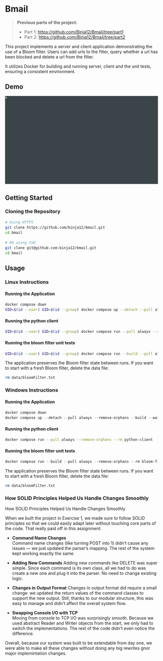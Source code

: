 # Bmail

> **Previous parts of the project:**
> - Part 1: https://github.com/Binja12/Bmail/tree/part1
> - Part 2: https://github.com/Binja12/Bmail/tree/part2

This project implements a server and client application demonstrating the use of a Bloom filter.
Users can add urls to the filter, query whether a url has been blocked and delete a url from the filter.

It utilizes Docker for building and running server, client and the unit tests, ensuring a consistent environment.

## Demo

![Bmail Demo](assets/ex2-example-run.gif)

## Getting Started

### Cloning the Repository

```bash
# Using HTTPS
git clone https://github.com/binja12/bmail.git
cd bmail

# OR using SSH
git clone git@github.com:binja12/bmail.git
cd bmail
```

## Usage

### Linux Instructions

#### Running the Application

```bash
docker compose down
UID=$(id --user) GID=$(id --group) docker compose up --detach --pull always --remove-orphans --build --wait bloom-filter web-server
```

#### Running the python client
```bash
UID=$(id --user) GID=$(id --group) docker compose run --pull always --remove-orphans --rm python-client

```

#### Running the bloom filter unit tests

```bash
UID=$(id --user) GID=$(id --group) docker compose run --build --pull always --remove-orphans --rm bloom-filter-tests
```

The application preserves the Bloom filter state between runs. If you want to start with a fresh Bloom filter, delete the data file:
```bash
rm data/bloomFilter.txt
```

### Windows Instructions

#### Running the Application

```powershell
docker compose down
docker compose up --detach --pull always --remove-orphans --build --wait bloom-filter web-server
```

#### Running the python client
```bash
docker compose run --pull always --remove-orphans --rm python-client
```

#### Running the bloom filter unit tests

```powershell
docker compose run --build --pull always --remove-orphans --rm bloom-filter-tests
```

The application preserves the Bloom filter state between runs. If you want to start with a fresh Bloom filter, delete the data file:
```bash
rm data/bloomFilter.txt
```

### How SOLID Principles Helped Us Handle Changes Smoothly

How SOLID Principles Helped Us Handle Changes Smoothly

When we built the project in Exercise 1, we made sure to follow SOLID principles so that we could easily adapt later without touching core parts of the code. That really paid off in this assignment:

- **Command Name Changes**  
Command name changes (like turning POST into 1) didn’t cause any issues — we just updated the parser’s mapping. The rest of the system kept working exactly the same.

- **Adding New Commands**
Adding new commands like DELETE was super simple. Since each command is its own class, all we had to do was create a new one and plug it into the parser. No need to change existing logic.

- **Changes in Output Format** 
Changes in output format did require a small change: we updated the return values of the command classes to support the new output. Still, thanks to our modular structure, this was easy to manage and didn’t affect the overall system flow.

- **Swapping Console I/O with TCP**  
Moving from console to TCP I/O was surprisingly smooth. Because we used abstract Reader and Writer objects from the start, we only had to switch the implementations. The rest of the code didn’t even notice the difference.

Overall, because our system was built to be extendable from day one, we were able to make all these changes without doing any big rewrites gnor major implemintation changes.

